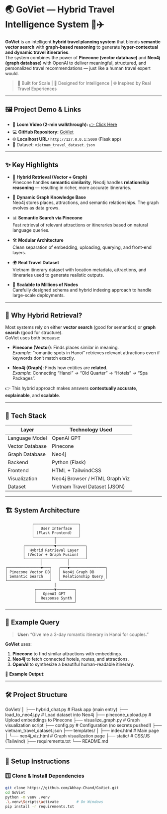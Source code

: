# 🌏 GoViet — Hybrid Travel Intelligence System 🧠✈️

**GoViet** is an intelligent **hybrid travel planning system** that blends **semantic vector search** with **graph-based reasoning** to generate **hyper-contextual and dynamic travel itineraries**.  
The system combines the power of **Pinecone (vector database)** and **Neo4j (graph database)** with OpenAI to deliver meaningful, structured, and personalized travel recommendations — just like a human travel expert would.

> 🚀 Built for Scale | 🧠 Designed for Intelligence | 🌐 Inspired by Real Travel Experiences

---

## 🖼️ Project Demo & Links

- 🎥 **Loom Video (2-min walkthrough):** [👉 Click Here](https://www.loom.com/share/your-loom-link-here)  
- 💻 **GitHub Repository:** [GoViet](https://github.com/Abhay-Chand/GoViet)  
- 🌐 **Localhost URL:** `http://127.0.0.1:5000` (Flask app)  
- 📂 Dataset: `vietnam_travel_dataset.json`

---

## ✨ Key Highlights

- 🧭 **Hybrid Retrieval (Vector + Graph)**  
  Pinecone handles **semantic similarity**, Neo4j handles **relationship reasoning** — resulting in richer, more accurate itineraries.

- 🧠 **Dynamic Graph Knowledge Base**  
  Neo4j stores places, attractions, and semantic relationships. The graph evolves as data grows.

- 📊 **Semantic Search via Pinecone**  
  Fast retrieval of relevant attractions or itineraries based on natural language queries.

- 🛠 **Modular Architecture**  
  Clean separation of embedding, uploading, querying, and front-end layers.

- 🌍 **Real Travel Dataset**  
  Vietnam itinerary dataset with location metadata, attractions, and itineraries used to generate realistic outputs.

- 🚀 **Scalable to Millions of Nodes**  
  Carefully designed schema and hybrid indexing approach to handle large-scale deployments.

---

## 🧠 Why Hybrid Retrieval?

Most systems rely on either **vector search** (good for semantics) or **graph search** (good for structure).  
GoViet uses both because:

- **Pinecone (Vector)**: Finds places similar in meaning.  
  _Example_: “romantic spots in Hanoi” retrieves relevant attractions even if keywords don’t match exactly.

- **Neo4j (Graph)**: Finds how entities are **related**.  
  _Example_: Connecting “Hanoi” → “Old Quarter” → “Hotels” → “Spa Packages”.

👉 This hybrid approach makes answers **contextually accurate**, **explainable**, and **scalable**.

---

## 🧰 Tech Stack

| Layer             | Technology Used                 |
|-------------------|----------------------------------|
| Language Model    | OpenAI GPT                      |
| Vector Database   | Pinecone                        |
| Graph Database    | Neo4j                           |
| Backend           | Python (Flask)                  |
| Frontend          | HTML + TailwindCSS              |
| Visualization     | Neo4j Browser / HTML Graph Viz  |
| Dataset           | Vietnam Travel Dataset (JSON)   |

---

## 🏗️ System Architecture

                ┌────────────────────┐
                │   User Interface   │
                │ (Flask Frontend)   │
                └─────────┬──────────┘
                          │
            ┌─────────────▼─────────────┐
            │  Hybrid Retrieval Layer   │
            │ (Vector + Graph Fusion)   │
            └───────┬───────────┬───────┘
                    │           │
    ┌───────────────▼───┐   ┌───▼────────────────┐
    │ Pinecone Vector DB│   │ Neo4j Graph DB     │
    │ Semantic Search   │   │ Relationship Query │
    └───────────────────┘   └───────────────────┘
                          │
                 ┌────────▼────────┐
                 │   OpenAI GPT    │
                 │  Response Synth │
                 └─────────────────┘


---

## 🧪 Example Query

> **User:** “Give me a 3-day romantic itinerary in Hanoi for couples.”

**GoViet** uses:
1. **Pinecone** to find similar attractions with embeddings.  
2. **Neo4j** to fetch connected hotels, routes, and attractions.  
3. **OpenAI** to synthesize a beautiful human-readable itinerary.

📝 **Example Output**:





---

## 🛠 Project Structure

GoViet/
│
├── hybrid_chat.py # Flask app (main entry)
├── load_to_neo4j.py # Load dataset into Neo4j
├── pinecone_upload.py # Upload embeddings to Pinecone
├── visualize_graph.py # Graph visualization script
├── config.py # Configuration (no secrets pushed!)
├── vietnam_travel_dataset.json
├── templates/
│ ├── index.html # Main page
│ └── neo4j_viz.html # Graph visualization page
├── static/ # CSS/JS (Tailwind)
├── requirements.txt
└── README.md



---

## 🚀 Setup Instructions

### 1️⃣ Clone & Install Dependencies
```bash
git clone https://github.com/Abhay-Chand/GoViet.git
cd GoViet
python -m venv .venv
.\.venv\Scripts\activate        # On Windows
pip install -r requirements.txt

